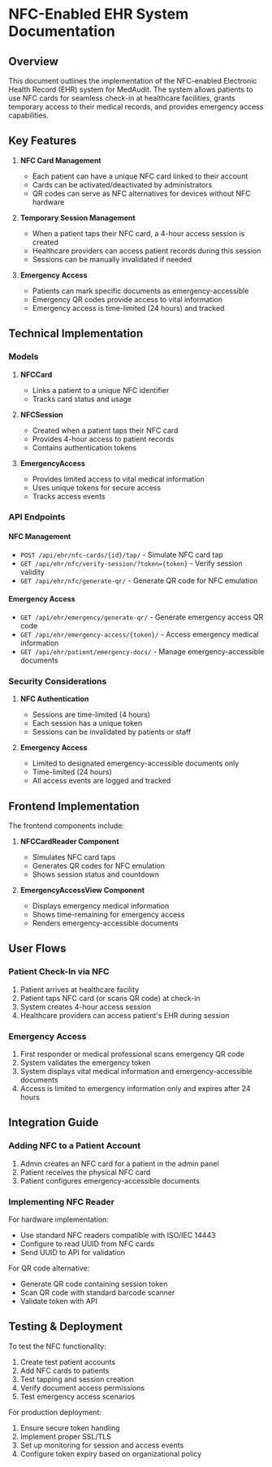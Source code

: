 # NFC-Enabled EHR System Documentation

## Overview

This document outlines the implementation of the NFC-enabled Electronic Health Record (EHR) system for MedAudit. The system allows patients to use NFC cards for seamless check-in at healthcare facilities, grants temporary access to their medical records, and provides emergency access capabilities.

## Key Features

1. **NFC Card Management**
   - Each patient can have a unique NFC card linked to their account
   - Cards can be activated/deactivated by administrators
   - QR codes can serve as NFC alternatives for devices without NFC hardware

2. **Temporary Session Management**
   - When a patient taps their NFC card, a 4-hour access session is created
   - Healthcare providers can access patient records during this session
   - Sessions can be manually invalidated if needed

3. **Emergency Access**
   - Patients can mark specific documents as emergency-accessible
   - Emergency QR codes provide access to vital information
   - Emergency access is time-limited (24 hours) and tracked

## Technical Implementation

### Models

1. **NFCCard**
   - Links a patient to a unique NFC identifier
   - Tracks card status and usage

2. **NFCSession**
   - Created when a patient taps their NFC card
   - Provides 4-hour access to patient records
   - Contains authentication tokens

3. **EmergencyAccess**
   - Provides limited access to vital medical information
   - Uses unique tokens for secure access
   - Tracks access events

### API Endpoints

#### NFC Management
- `POST /api/ehr/nfc-cards/{id}/tap/` - Simulate NFC card tap
- `GET /api/ehr/nfc/verify-session/?token={token}` - Verify session validity
- `GET /api/ehr/nfc/generate-qr/` - Generate QR code for NFC emulation

#### Emergency Access
- `GET /api/ehr/emergency/generate-qr/` - Generate emergency access QR code
- `GET /api/ehr/emergency-access/{token}/` - Access emergency medical information
- `GET /api/ehr/patient/emergency-docs/` - Manage emergency-accessible documents

### Security Considerations

1. **NFC Authentication**
   - Sessions are time-limited (4 hours)
   - Each session has a unique token
   - Sessions can be invalidated by patients or staff

2. **Emergency Access**
   - Limited to designated emergency-accessible documents only
   - Time-limited (24 hours)
   - All access events are logged and tracked

## Frontend Implementation

The frontend components include:

1. **NFCCardReader Component**
   - Simulates NFC card taps
   - Generates QR codes for NFC emulation
   - Shows session status and countdown

2. **EmergencyAccessView Component**
   - Displays emergency medical information
   - Shows time-remaining for emergency access
   - Renders emergency-accessible documents

## User Flows

### Patient Check-In via NFC

1. Patient arrives at healthcare facility
2. Patient taps NFC card (or scans QR code) at check-in
3. System creates 4-hour access session
4. Healthcare providers can access patient's EHR during session

### Emergency Access

1. First responder or medical professional scans emergency QR code
2. System validates the emergency token
3. System displays vital medical information and emergency-accessible documents
4. Access is limited to emergency information only and expires after 24 hours

## Integration Guide

### Adding NFC to a Patient Account

1. Admin creates an NFC card for a patient in the admin panel
2. Patient receives the physical NFC card
3. Patient configures emergency-accessible documents

### Implementing NFC Reader

For hardware implementation:
- Use standard NFC readers compatible with ISO/IEC 14443
- Configure to read UUID from NFC cards
- Send UUID to API for validation

For QR code alternative:
- Generate QR code containing session token
- Scan QR code with standard barcode scanner
- Validate token with API

## Testing & Deployment

To test the NFC functionality:
1. Create test patient accounts
2. Add NFC cards to patients
3. Test tapping and session creation
4. Verify document access permissions
5. Test emergency access scenarios

For production deployment:
1. Ensure secure token handling
2. Implement proper SSL/TLS
3. Set up monitoring for session and access events
4. Configure token expiry based on organizational policy
